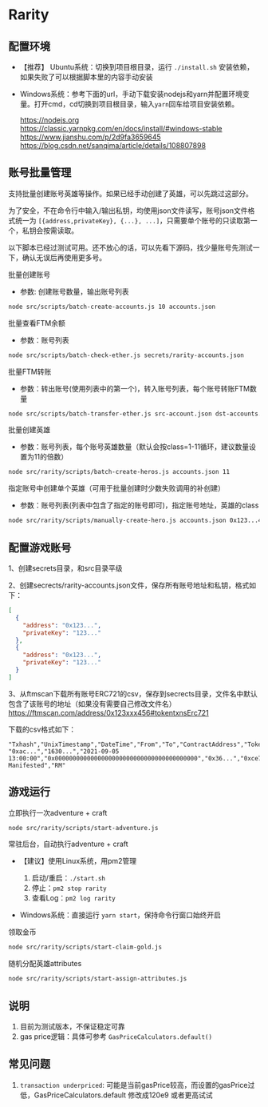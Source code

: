 # Rarity

## 配置环境

- 【推荐】 Ubuntu系统：切换到项目根目录，运行 `./install.sh` 安装依赖，如果失败了可以根据脚本里的内容手动安装
- Windows系统：参考下面的url，手动下载安装nodejs和yarn并配置环境变量。打开cmd，cd切换到项目根目录，输入`yarn`回车给项目安装依赖。

   https://nodejs.org
   https://classic.yarnpkg.com/en/docs/install/#windows-stable
   https://www.jianshu.com/p/2d9fa3659645
   https://blog.csdn.net/sanqima/article/details/108807898


## 账号批量管理

支持批量创建账号英雄等操作。如果已经手动创建了英雄，可以先跳过这部分。

为了安全，不在命令行中输入/输出私钥，均使用json文件读写，账号json文件格式统一为 `[{address,privateKey}, {...}, ...]`，只需要单个账号的只读取第一个，私钥会按需读取。

以下脚本已经过测试可用。还不放心的话，可以先看下源码，找少量账号先测试一下，确认无误后再使用更多号。

批量创建账号
- 参数: 创建账号数量，输出账号列表
```bash
node src/scripts/batch-create-accounts.js 10 accounts.json
```

批量查看FTM余额
- 参数：账号列表
```bash
node src/scripts/batch-check-ether.js secrets/rarity-accounts.json
```

批量FTM转账
- 参数：转出账号(使用列表中的第一个)，转入账号列表，每个账号转账FTM数量
```bash
node src/scripts/batch-transfer-ether.js src-account.json dst-accounts.json 5e18
```

批量创建英雄
- 参数：账号列表，每个账号英雄数量（默认会按class=1-11循环，建议数量设置为11的倍数）
```bash
node src/rarity/scripts/batch-create-heros.js accounts.json 11
```

指定账号中创建单个英雄（可用于批量创建时少数失败调用的补创建）
- 参数：账号列表(列表中包含了指定的账号即可)，指定账号地址，英雄的class
```bash
node src/rarity/scripts/manually-create-hero.js accounts.json 0x123...456 5
```

## 配置游戏账号

1、创建secrets目录，和src目录平级

2、创建secrects/rarity-accounts.json文件，保存所有账号地址和私钥，格式如下：
```json
[
  {
    "address": "0x123...",
    "privateKey": "123..."
  },
  {
    "address": "0x123...",
    "privateKey": "123..."
  }
]
```

3、从ftmscan下载所有账号ERC721的csv，保存到secrects目录，文件名中默认包含了该账号的地址（如果没有需要自己修改文件名）
https://ftmscan.com/address/0x123xxx456#tokentxnsErc721

下载的csv格式如下：
```
"Txhash","UnixTimestamp","DateTime","From","To","ContractAddress","TokenId","TokenName","TokenSymbol"
"0xac...","1630...","2021-09-05 13:00:00","0x0000000000000000000000000000000000000000","0x36...","0xce761d788df608bd21bdd59d6f4b54b2e27f25bb","00001","Rarity Manifested","RM"
```


## 游戏运行

立即执行一次adventure + craft
```bash
node src/rarity/scripts/start-adventure.js
```

常驻后台，自动执行adventure + craft

- 【建议】使用Linux系统，用pm2管理
  1. 启动/重启：`./start.sh`
  1. 停止：`pm2 stop rarity`
  1. 查看Log：`pm2 log rarity`

- Windows系统：直接运行 `yarn start`，保持命令行窗口始终开启

领取金币
```bash
node src/rarity/scripts/start-claim-gold.js
```

随机分配英雄attributes
```bash
node src/rarity/scripts/start-assign-attributes.js
```

## 说明

1. 目前为测试版本，不保证稳定可靠
2. gas price逻辑：具体可参考 `GasPriceCalculators.default()`


## 常见问题

1. `transaction underpriced`: 可能是当前gasPrice较高，而设置的gasPrice过低，GasPriceCalculators.default 修改成120e9 或者更高试试

